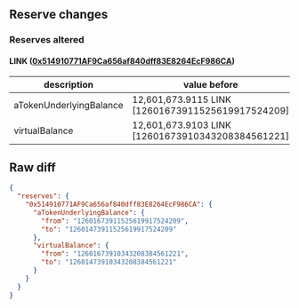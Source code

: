 ## Reserve changes

### Reserves altered

#### LINK ([0x514910771AF9Ca656af840dff83E8264EcF986CA](https://etherscan.io/address/0x514910771AF9Ca656af840dff83E8264EcF986CA))

| description | value before | value after |
| --- | --- | --- |
| aTokenUnderlyingBalance | 12,601,673.9115 LINK [12601673911525619917524209] | 12,601,473.9115 LINK [12601473911525619917524209] |
| virtualBalance | 12,601,673.9103 LINK [12601673910343208384561221] | 12,601,473.9103 LINK [12601473910343208384561221] |


## Raw diff

```json
{
  "reserves": {
    "0x514910771AF9Ca656af840dff83E8264EcF986CA": {
      "aTokenUnderlyingBalance": {
        "from": "12601673911525619917524209",
        "to": "12601473911525619917524209"
      },
      "virtualBalance": {
        "from": "12601673910343208384561221",
        "to": "12601473910343208384561221"
      }
    }
  }
}
```